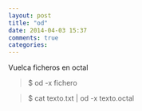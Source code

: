 ```yaml
---
layout: post
title: "od"
date: 2014-04-03 15:37
comments: true
categories: 
---
```

Vuelca ficheros en octal

>$ od -x fichero 

>$ cat texto.txt | od -x texto.octal

